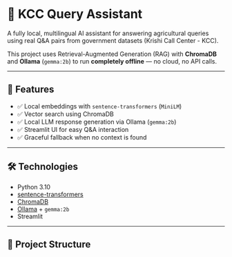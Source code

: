 # 🌾 KCC Query Assistant

A fully local, multilingual AI assistant for answering agricultural queries using real Q&A pairs from government datasets (Krishi Call Center - KCC).

This project uses Retrieval-Augmented Generation (RAG) with **ChromaDB** and **Ollama** (`gemma:2b`) to run **completely offline** — no cloud, no API calls.

---

## 🚀 Features

- ✅ Local embeddings with `sentence-transformers` (`MiniLM`)
- ✅ Vector search using ChromaDB
- ✅ Local LLM response generation via Ollama (`gemma:2b`)
- ✅ Streamlit UI for easy Q&A interaction
- ✅ Graceful fallback when no context is found

---

## 🛠️ Technologies

- Python 3.10
- [sentence-transformers](https://www.sbert.net/)
- [ChromaDB](https://www.trychroma.com/)
- [Ollama](https://ollama.com/) + `gemma:2b`
- Streamlit

---

## 📂 Project Structure
